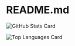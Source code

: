 # README.md

![GitHub Stats Card](https://github-readme-stats.vercel.app/api?username=John-Hiroshi)

![Top Languages Card](https://github-readme-stats.vercel.app/api/top-langs/?username=John-Hiroshi)

<!--
**nokonoko1203/nokonoko1203** is a ✨ _special_ ✨ repository because its `README.md` (this file) appears on your GitHub profile.

Here are some ideas to get you started:

- 🔭 I’m currently working on ...
- 🌱 I’m currently learning ...
- 👯 I’m looking to collaborate on ...
- 🤔 I’m looking for help with ...
- 💬 Ask me about ...
- 📫 How to reach me: ...
- 😄 Pronouns: ...
- ⚡ Fun fact: ...
-->
